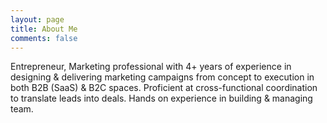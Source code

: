 ```yaml
---
layout: page
title: About Me
comments: false
---
```


Entrepreneur, Marketing professional with 4+ years of experience in designing & delivering marketing campaigns
from concept to execution in both B2B (SaaS) & B2C spaces. Proficient at cross-functional coordination to translate
leads into deals. Hands on experience in building & managing team.

